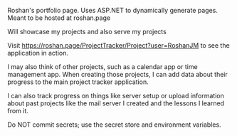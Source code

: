 Roshan's portfolio page. Uses ASP.NET to dynamically generate pages. Meant to be hosted at roshan.page

Will showcase my projects and also serve my projects

Visit https://roshan.page/ProjectTracker/Project?user=RoshanJM to see the application in action.

I may also think of other projects, such as a calendar app or time management app. When creating those projects, I can add data about their progress to the main project tracker application.

I can also track progress on things like server setup or upload information about past projects like the mail server I created and the lessons I learned from it.

Do NOT commit secrets; use the secret store and environment variables.
